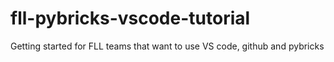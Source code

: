 # fll-pybricks-vscode-tutorial
Getting started for FLL teams that want to use VS code, github and pybricks
